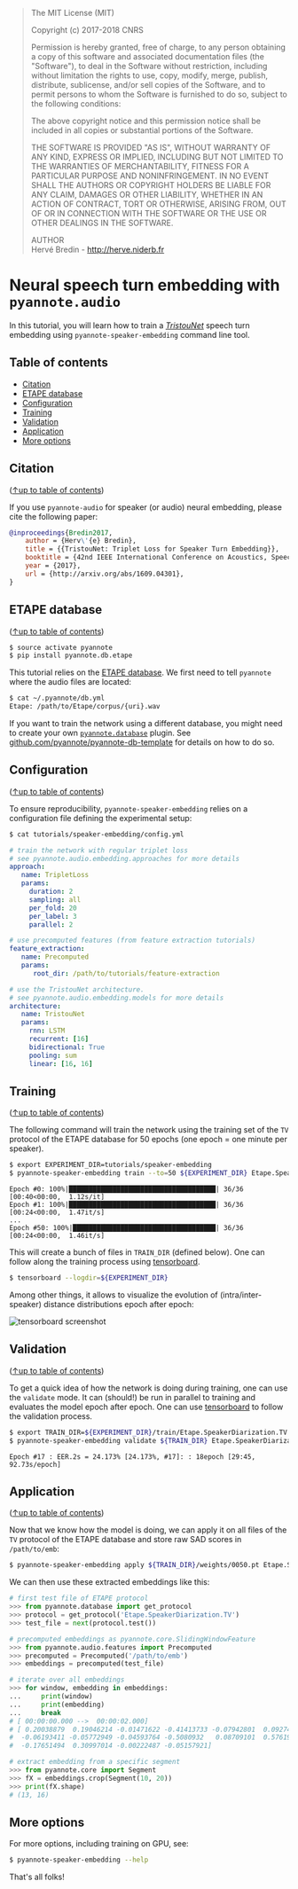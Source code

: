 > The MIT License (MIT)
>
> Copyright (c) 2017-2018 CNRS
>
> Permission is hereby granted, free of charge, to any person obtaining a copy
> of this software and associated documentation files (the "Software"), to deal
> in the Software without restriction, including without limitation the rights
> to use, copy, modify, merge, publish, distribute, sublicense, and/or sell
> copies of the Software, and to permit persons to whom the Software is
> furnished to do so, subject to the following conditions:
>
> The above copyright notice and this permission notice shall be included in all
> copies or substantial portions of the Software.
>
> THE SOFTWARE IS PROVIDED "AS IS", WITHOUT WARRANTY OF ANY KIND, EXPRESS OR
> IMPLIED, INCLUDING BUT NOT LIMITED TO THE WARRANTIES OF MERCHANTABILITY,
> FITNESS FOR A PARTICULAR PURPOSE AND NONINFRINGEMENT. IN NO EVENT SHALL THE
> AUTHORS OR COPYRIGHT HOLDERS BE LIABLE FOR ANY CLAIM, DAMAGES OR OTHER
> LIABILITY, WHETHER IN AN ACTION OF CONTRACT, TORT OR OTHERWISE, ARISING FROM,
> OUT OF OR IN CONNECTION WITH THE SOFTWARE OR THE USE OR OTHER DEALINGS IN THE
> SOFTWARE.
>
> AUTHOR  
> Hervé Bredin - http://herve.niderb.fr

# Neural speech turn embedding with `pyannote.audio`

In this tutorial, you will learn how to train a [_TristouNet_](http://arxiv.org/abs/1609.04301) speech turn embedding using `pyannote-speaker-embedding` command line tool.

## Table of contents
- [Citation](#citation)
- [ETAPE database](#etape-database)
- [Configuration](#configuration)
- [Training](#training)
- [Validation](#validation)
- [Application](#application)
- [More options](#more-options)

## Citation
([↑up to table of contents](#table-of-contents))

If you use `pyannote-audio` for speaker (or audio) neural embedding, please cite the following paper:

```bibtex
@inproceedings{Bredin2017,
    author = {Herv\'{e} Bredin},
    title = {{TristouNet: Triplet Loss for Speaker Turn Embedding}},
    booktitle = {42nd IEEE International Conference on Acoustics, Speech and Signal Processing, ICASSP 2017},
    year = {2017},
    url = {http://arxiv.org/abs/1609.04301},
}
```

## ETAPE database
([↑up to table of contents](#table-of-contents))

```bash
$ source activate pyannote
$ pip install pyannote.db.etape
```

This tutorial relies on the [ETAPE database](http://islrn.org/resources/425-777-374-455-4/). We first need to tell `pyannote` where the audio files are located:

```bash
$ cat ~/.pyannote/db.yml
Etape: /path/to/Etape/corpus/{uri}.wav
```

If you want to train the network using a different database, you might need to create your own [`pyannote.database`](http://github.com/pyannote/pyannote-database) plugin.
See [github.com/pyannote/pyannote-db-template](https://github.com/pyannote/pyannote-db-template) for details on how to do so.

## Configuration
([↑up to table of contents](#table-of-contents))

To ensure reproducibility, `pyannote-speaker-embedding` relies on a configuration file defining the experimental setup:

```bash
$ cat tutorials/speaker-embedding/config.yml
```
```yaml
# train the network with regular triplet loss
# see pyannote.audio.embedding.approaches for more details
approach:
   name: TripletLoss
   params:
     duration: 2
     sampling: all
     per_fold: 20
     per_label: 3
     parallel: 2

# use precomputed features (from feature extraction tutorials)
feature_extraction:
   name: Precomputed
   params:
      root_dir: /path/to/tutorials/feature-extraction

# use the TristouNet architecture.
# see pyannote.audio.embedding.models for more details
architecture:
   name: TristouNet
   params:
     rnn: LSTM
     recurrent: [16]
     bidirectional: True
     pooling: sum
     linear: [16, 16]
```

## Training
([↑up to table of contents](#table-of-contents))

The following command will train the network using the training set of the `TV` protocol of the ETAPE database for 50 epochs (one epoch = one minute per speaker).

```bash
$ export EXPERIMENT_DIR=tutorials/speaker-embedding
$ pyannote-speaker-embedding train --to=50 ${EXPERIMENT_DIR} Etape.SpeakerDiarization.TV
```
```
Epoch #0: 100%|█████████████████████████████████████| 36/36 [00:40<00:00,  1.12s/it]
Epoch #1: 100%|█████████████████████████████████████| 36/36 [00:24<00:00,  1.47it/s]
...
Epoch #50: 100%|████████████████████████████████████| 36/36 [00:24<00:00,  1.46it/s]
```

This will create a bunch of files in `TRAIN_DIR` (defined below).
One can follow along the training process using [tensorboard](https://github.com/tensorflow/tensorboard).
```bash
$ tensorboard --logdir=${EXPERIMENT_DIR}
```

Among other things, it allows to visualize the evolution of (intra/inter-speaker) distance distributions epoch after epoch:

![tensorboard screenshot](tb_train.png)


## Validation
([↑up to table of contents](#table-of-contents))

To get a quick idea of how the network is doing during training, one can use the `validate` mode.
It can (should!) be run in parallel to training and evaluates the model epoch after epoch.
One can use [tensorboard](https://github.com/tensorflow/tensorboard) to follow the validation process.

```bash
$ export TRAIN_DIR=${EXPERIMENT_DIR}/train/Etape.SpeakerDiarization.TV.train
$ pyannote-speaker-embedding validate ${TRAIN_DIR} Etape.SpeakerDiarization.TV
```
```
Epoch #17 : EER.2s = 24.173% [24.173%, #17]: : 18epoch [29:45, 92.73s/epoch]
```

## Application
([↑up to table of contents](#table-of-contents))

Now that we know how the model is doing, we can apply it on all files of the `TV` protocol of the ETAPE database and store raw SAD scores in `/path/to/emb`:

```bash
$ pyannote-speaker-embedding apply ${TRAIN_DIR}/weights/0050.pt Etape.SpeakerDiarization.TV /path/to/emb
```

We can then use these extracted embeddings like this:


```python
# first test file of ETAPE protocol
>>> from pyannote.database import get_protocol
>>> protocol = get_protocol('Etape.SpeakerDiarization.TV')
>>> test_file = next(protocol.test())

# precomputed embeddings as pyannote.core.SlidingWindowFeature
>>> from pyannote.audio.features import Precomputed
>>> precomputed = Precomputed('/path/to/emb')
>>> embeddings = precomputed(test_file)

# iterate over all embeddings
>>> for window, embedding in embeddings:
...     print(window)
...     print(embedding)
...     break
# [ 00:00:00.000 -->  00:00:02.000]
# [ 0.20038879  0.19046214 -0.01471622 -0.41413733 -0.07942801  0.09274344
#  -0.06193411 -0.05772949 -0.04593764 -0.5080932   0.08709101  0.5761991
#  -0.17651494  0.30997014 -0.00222487 -0.05157921]

# extract embedding from a specific segment
>>> from pyannote.core import Segment
>>> fX = embeddings.crop(Segment(10, 20))
>>> print(fX.shape)
# (13, 16)
```
## More options

For more options, including training on GPU, see:

```bash
$ pyannote-speaker-embedding --help
```

That's all folks!
